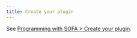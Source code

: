 ```yaml
---
title: Create your plugin 
---
```



See [Programming with SOFA > Create your plugin](../../programming-with-sofa/create-your-plugin/).
